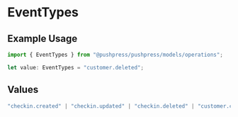 # EventTypes

## Example Usage

```typescript
import { EventTypes } from "@pushpress/pushpress/models/operations";

let value: EventTypes = "customer.deleted";
```

## Values

```typescript
"checkin.created" | "checkin.updated" | "checkin.deleted" | "customer.created" | "customer.updated" | "customer.deleted" | "app.installed" | "app.uninstalled"
```